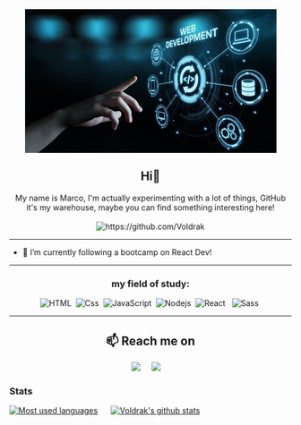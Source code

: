 <div align="center"><img src="code.jpg" alt="banner" align="center"> </div>

<h2 align="center">Hi👋</h2>

<p align="center">
My name is Marco, I'm actually experimenting with a lot of things, GitHub it's my warehouse, maybe you can find something interesting here!
<br> <br>
<img src="https://komarev.com/ghpvc/?username=Voldrak" alt="https://github.com/Voldrak" />
</p>

<hr>
    
- 🌱 I’m currently following a bootcamp on React Dev!

<hr>

<h3 align="center">my field of study:</h3>
<p align="center">
    <img alt="HTML" src="https://img.shields.io/badge/HTML-E34F26?logo=html5&logoColor=white&style=for-the-badge" />&nbsp;
    <img alt="Css" src="https://img.shields.io/badge/CSS-1572B6?logo=css3&logoColor=white&style=for-the-badge" />&nbsp;
    <img alt="JavaScript" src="https://img.shields.io/badge/JavaScript-F7DF1E?logo=javascript&logoColor=white&style=for-the-badge" />&nbsp;
    <img alt="Nodejs" src="https://img.shields.io/badge/node.js%20-%2343853D.svg?&style=for-the-badge&logo=node.js&logoColor=white" />&nbsp;
    <img alt="React" src="https://img.shields.io/badge/React-61DAFB?logo=react&logoColor=white&style=for-the-badge" />  &nbsp;
    <img alt="Sass" src="https://img.shields.io/badge/Sass-CC6699?logo=sass&logoColor=white&style=for-the-badge" />&nbsp;
    
</p>

<hr>

<h2  align="center">📫 Reach me on</h2>
<p align="center">
    <a target="_blank"href="https://www.linkedin.com/in/marco-messina-aa674a219/"><img src="https://img.shields.io/badge/linkedin-%230077B5.svg?&style=for-the-          badge&logo=linkedin&logoColor=white" /></a>&nbsp;&nbsp;&nbsp;&nbsp;
    <a href="mailto:voldrak94@gmail.com?subject=Hello%20Marco,%20From%20Github"><img src="https://img.shields.io/badge/gmail-%23D14836.svg?&style=for-the-badge&logo=gmail&logoColor=white" /></a>&nbsp;&nbsp;&nbsp;&nbsp;
</p>

### Stats
[![Most used languages](https://github-readme-stats.vercel.app/api/top-langs/?username=Voldrak&theme=blue-green&layout=compact)](https://github.com/Voldrak/github-readme-stats)&nbsp;&nbsp;&nbsp;&nbsp;&nbsp;
[![Voldrak's github stats](https://github-readme-stats.vercel.app/api?username=Voldrak&theme=blue-green&show_icons=true)](https://github.com/Voldrak/github-readme-stats)&nbsp;&nbsp;&nbsp;&nbsp;&nbsp;
